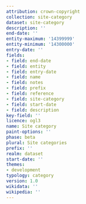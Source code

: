 ```yaml
---
attribution: crown-copyright
collection: site-category
dataset: site-category
description: ''
end-date: ''
entity-maximum: '14399999'
entity-minimum: '14300000'
entry-date: ''
fields:
- field: end-date
- field: entity
- field: entry-date
- field: name
- field: notes
- field: prefix
- field: reference
- field: site-category
- field: start-date
- field: description
key-field: ''
licence: ogl3
name: Site category
paint-options: ''
phase: beta
plural: Site categories
prefix: ''
realm: dataset
start-date: ''
themes:
- development
typology: category
version: 1.0
wikidata: ''
wikipedia: ''
---
```

